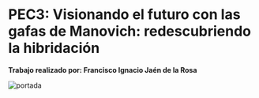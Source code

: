 # PEC3: Visionando el futuro con las gafas de Manovich: redescubriendo la hibridación

**Trabajo realizado por: Francisco Ignacio Jaén de la Rosa** 

![portada](https://rbl-prod-blog-bucket.s3.ap-south-1.amazonaws.com/wp-content/uploads/2020/04/21133528/how-to-make-fitness-affordable-using-digital-apps-mob.jpg*)
